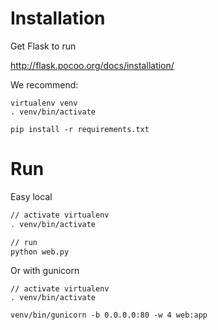 # Installation

Get Flask to run

http://flask.pocoo.org/docs/installation/

We recommend:

```
virtualenv venv
. venv/bin/activate

pip install -r requirements.txt
```

# Run

Easy local

```bash
// activate virtualenv
. venv/bin/activate

// run
python web.py
```

Or with gunicorn

```
// activate virtualenv
. venv/bin/activate

venv/bin/gunicorn -b 0.0.0.0:80 -w 4 web:app
```
